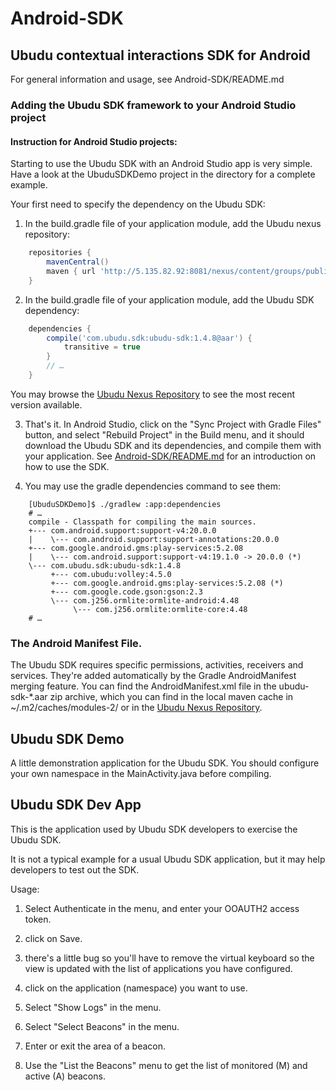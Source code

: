 <!-- -*- mode:markdown;coding:utf-8 -*- -->

# Android-SDK

## Ubudu contextual interactions SDK for Android

For general information and usage, see Android-SDK/README.md

### Adding the Ubudu SDK framework to your Android Studio project

#### Instruction for Android Studio projects:

Starting to use the Ubudu SDK with an Android Studio app is very simple.
Have a look at the UbuduSDKDemo project in the directory for a complete example.

Your first need to specify the dependency on the Ubudu SDK:

1. In the build.gradle file of your application module, add the Ubudu nexus repository:

```gradle
    repositories {
        mavenCentral()
        maven { url 'http://5.135.82.92:8081/nexus/content/groups/public/' }
    }
```

2. In the build.gradle file of your application module, add the Ubudu SDK dependency:

```gradle
    dependencies {
        compile('com.ubudu.sdk:ubudu-sdk:1.4.8@aar') {
            transitive = true
        }
        // …
    }
```

  You may browse the
  [Ubudu Nexus Repository](http://5.135.82.92:8081/nexus/content/groups/public/com/ubudu/sdk/ubudu-sdk/)
  to see the most recent version available.
  
3. That's it.  In Android Studio, click on the "Sync Project with
   Gradle Files" button, and select "Rebuild Project"  in the Build
   menu, and it should download the Ubudu SDK and its dependencies,
   and compile them with your application. See
   [Android-SDK/README.md](/README.md) for an introduction on how to
   use the SDK.

4. You may use the gradle dependencies command to see them:

```shell
    [UbuduSDKDemo]$ ./gradlew :app:dependencies
    # …
    compile - Classpath for compiling the main sources.
    +--- com.android.support:support-v4:20.0.0
    |    \--- com.android.support:support-annotations:20.0.0
    +--- com.google.android.gms:play-services:5.2.08
    |    \--- com.android.support:support-v4:19.1.0 -> 20.0.0 (*)
    \--- com.ubudu.sdk:ubudu-sdk:1.4.8
         +--- com.ubudu:volley:4.5.0
         +--- com.google.android.gms:play-services:5.2.08 (*)
         +--- com.google.code.gson:gson:2.3
         \--- com.j256.ormlite:ormlite-android:4.48
              \--- com.j256.ormlite:ormlite-core:4.48
    # …
```

### The Android Manifest File.

The Ubudu SDK requires specific permissions, activities, receivers and
services.  They're added automatically by the Gradle AndroidManifest
merging feature.  You can find the AndroidManifest.xml file in the
ubudu-sdk-*.aar zip archive, which you can find in the local maven
cache in ~/.m2/caches/modules-2/ or in the
[Ubudu Nexus Repository](http://5.135.82.92:8081/nexus/content/groups/public/com/ubudu/sdk/ubudu-sdk/).

## Ubudu SDK Demo 

A little demonstration application for the Ubudu SDK.  You should
configure your own namespace in the MainActivity.java before
compiling.


## Ubudu SDK Dev App

This is the application used by Ubudu SDK developers to exercise the
Ubudu SDK.

It is not a typical example for a usual Ubudu SDK application, but it
may help developers to test out the SDK.

Usage:

1. Select Authenticate in the menu, and enter your OOAUTH2 access token.

2. click on Save.

3. there's a little bug so you'll have to remove the virtual keyboard
   so the view is updated with the list of applications you have
   configured.

4. click on the application (namespace) you want to use.

5. Select "Show Logs" in the menu.

6. Select "Select Beacons" in the menu.

7. Enter or exit the area of a beacon.

8. Use the "List the Beacons" menu to get the list of monitored (M)
   and active (A) beacons.

<!-- ======================================================== -->

